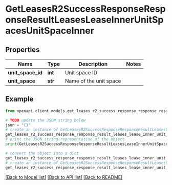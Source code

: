 # GetLeasesR2SuccessResponseResponseResultLeasesLeaseInnerUnitSpacesUnitSpaceInner


## Properties

Name | Type | Description | Notes
------------ | ------------- | ------------- | -------------
**unit_space_id** | **int** | Unit space ID | 
**unit_space** | **str** | Name of the unit space | 

## Example

```python
from openapi_client.models.get_leases_r2_success_response_response_result_leases_lease_inner_unit_spaces_unit_space_inner import GetLeasesR2SuccessResponseResponseResultLeasesLeaseInnerUnitSpacesUnitSpaceInner

# TODO update the JSON string below
json = "{}"
# create an instance of GetLeasesR2SuccessResponseResponseResultLeasesLeaseInnerUnitSpacesUnitSpaceInner from a JSON string
get_leases_r2_success_response_response_result_leases_lease_inner_unit_spaces_unit_space_inner_instance = GetLeasesR2SuccessResponseResponseResultLeasesLeaseInnerUnitSpacesUnitSpaceInner.from_json(json)
# print the JSON string representation of the object
print(GetLeasesR2SuccessResponseResponseResultLeasesLeaseInnerUnitSpacesUnitSpaceInner.to_json())

# convert the object into a dict
get_leases_r2_success_response_response_result_leases_lease_inner_unit_spaces_unit_space_inner_dict = get_leases_r2_success_response_response_result_leases_lease_inner_unit_spaces_unit_space_inner_instance.to_dict()
# create an instance of GetLeasesR2SuccessResponseResponseResultLeasesLeaseInnerUnitSpacesUnitSpaceInner from a dict
get_leases_r2_success_response_response_result_leases_lease_inner_unit_spaces_unit_space_inner_from_dict = GetLeasesR2SuccessResponseResponseResultLeasesLeaseInnerUnitSpacesUnitSpaceInner.from_dict(get_leases_r2_success_response_response_result_leases_lease_inner_unit_spaces_unit_space_inner_dict)
```
[[Back to Model list]](../README.md#documentation-for-models) [[Back to API list]](../README.md#documentation-for-api-endpoints) [[Back to README]](../README.md)



